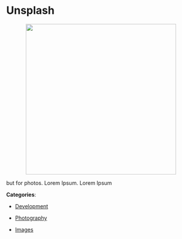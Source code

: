 # Unsplash
<p align="center">
    <img width="400" src="https://raw.githubusercontent.com/apis-list/apis-list/apis/unsplash/logo_256x256.png" />
</p>

but for photos.  Lorem Ipsum. Lorem Ipsum



**Categories**:

- [Development](https://github.com/apis-list/apis-list#development)

- [Photography](https://github.com/apis-list/apis-list#photography)

- [Images](https://github.com/apis-list/apis-list#images)



